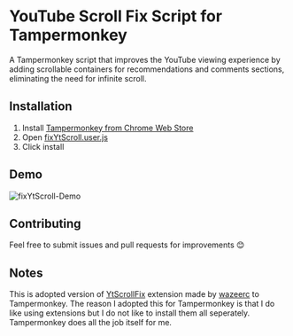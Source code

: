# YouTube Scroll Fix Script for Tampermonkey

A Tampermonkey script that improves the YouTube viewing experience by adding scrollable containers for recommendations and comments sections, eliminating the need for infinite scroll.

## Installation

1. Install [Tampermonkey from Chrome Web Store ](https://chromewebstore.google.com/detail/tampermonkey/dhdgffkkebhmkfjojejmpbldmpobfkfo)
2. Open [fixYtScroll.user.js]()
3. Click install

## Demo

![fixYtScroll-Demo](https://github.com/user-attachments/assets/ffa6d300-12eb-43e8-a280-d10b8c6b2f42)

## Contributing

Feel free to submit issues and pull requests for improvements 😊

## Notes

This is adopted version of [YtScrollFix](https://github.com/wazeerc/fixYtScroll) extension made by [wazeerc](https://github.com/wazeerc) to Tampermonkey. The reason I adopted this for Tampermonkey is that I do like using extensions but I do not like to install them all seperately. Tampermonkey does all the job itself for me.
